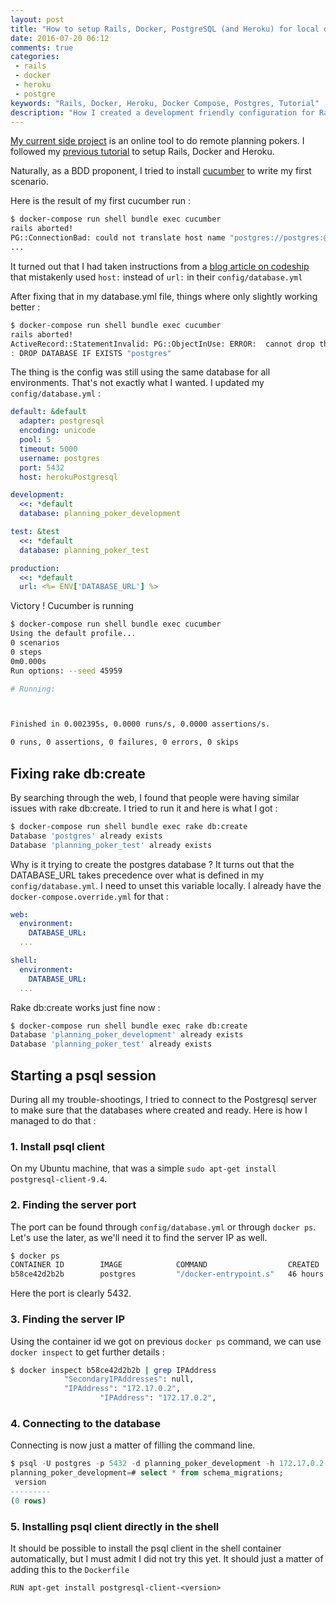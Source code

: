 ```yaml
---
layout: post
title: "How to setup Rails, Docker, PostgreSQL (and Heroku) for local development ?"
date: 2016-07-20 06:12
comments: true
categories:
 - rails
 - docker
 - heroku
 - postgre
keywords: "Rails, Docker, Heroku, Docker Compose, Postgres, Tutorial"
description: "How I created a development friendly configuration for Rails, Postgres, Heroku and Docker"
---
```

[My current side project](https://github.com/philou/planning_poker) is an online tool to do remote planning pokers. I followed my [previous tutorial](/how-to-boot-a-new-rails-project-with-docker-and-heroku/) to setup Rails, Docker and Heroku.

Naturally, as a BDD proponent, I tried to install [cucumber](https://cucumber.io) to write my first scenario.

Here is the result of my first cucumber run :

```bash
$ docker-compose run shell bundle exec cucumber
rails aborted!
PG::ConnectionBad: could not translate host name "postgres://postgres:@herokuPostgresql:5432/postgres" to address: Name or service not known
...
```

It turned out that I had taken instructions from a [blog article on codeship](https://blog.codeship.com/deploying-docker-rails-app/) that mistakenly used ```host:``` instead of ```url:``` in their ```config/database.yml```

After fixing that in my database.yml file, things where only slightly working better :

```bash
$ docker-compose run shell bundle exec cucumber
rails aborted!
ActiveRecord::StatementInvalid: PG::ObjectInUse: ERROR:  cannot drop the currently open database
: DROP DATABASE IF EXISTS "postgres"
```

The thing is the config was still using the same database for all environments. That's not exactly what I wanted. I updated my ```config/database.yml``` :

```yaml
default: &default
  adapter: postgresql
  encoding: unicode
  pool: 5
  timeout: 5000
  username: postgres
  port: 5432
  host: herokuPostgresql

development:
  <<: *default
  database: planning_poker_development

test: &test
  <<: *default
  database: planning_poker_test

production:
  <<: *default
  url: <%= ENV['DATABASE_URL'] %>
```

Victory ! Cucumber is running

```bash
$ docker-compose run shell bundle exec cucumber
Using the default profile...
0 scenarios
0 steps
0m0.000s
Run options: --seed 45959

# Running:



Finished in 0.002395s, 0.0000 runs/s, 0.0000 assertions/s.

0 runs, 0 assertions, 0 failures, 0 errors, 0 skips
```

## Fixing rake db:create

By searching through the web, I found that people were having similar issues with rake db:create. I tried to run it and here is what I got :

```bash
$ docker-compose run shell bundle exec rake db:create
Database 'postgres' already exists
Database 'planning_poker_test' already exists
```

Why is it trying to create the postgres database ? It turns out that the DATABASE_URL takes precedence over what is defined in my ```config/database.yml```. I need to unset this variable locally. I already have the ```docker-compose.override.yml``` for that :

```yaml
web:
  environment:
    DATABASE_URL:
  ...

shell:
  environment:
    DATABASE_URL:
  ...
```

Rake db:create works just fine now :

```bash
$ docker-compose run shell bundle exec rake db:create
Database 'planning_poker_development' already exists
Database 'planning_poker_test' already exists
```

## Starting a psql session

During all my trouble-shootings, I tried to connect to the Postgresql server to make sure that the databases where created and ready. Here is how I managed to do that :

### 1. Install psql client

On my Ubuntu machine, that was a simple ```sudo apt-get install postgresql-client-9.4```.

### 2. Finding the server port

The port can be found through ```config/database.yml``` or through ```docker ps```. Let's use the later, as we'll need it to find the server IP as well.

```bash
$ docker ps
CONTAINER ID        IMAGE            COMMAND                  CREATED             STATUS              PORTS           NAMES
b58ce42d2b2b        postgres         "/docker-entrypoint.s"   46 hours ago        Up 46 hours         5432/tcp        planningpoker_herokuPostgresql_1
```

Here the port is clearly 5432.

### 3. Finding the server IP

Using the container id we got on previous ```docker ps``` command, we can use ```docker inspect``` to get further details :

```bash
$ docker inspect b58ce42d2b2b | grep IPAddress
            "SecondaryIPAddresses": null,
            "IPAddress": "172.17.0.2",
                    "IPAddress": "172.17.0.2",
```

### 4. Connecting to the database

Connecting is now just a matter of filling the command line.

```sql
$ psql -U postgres -p 5432 -d planning_poker_development -h 172.17.0.2
planning_poker_development=# select * from schema_migrations;
 version
---------
(0 rows)
```

### 5. Installing psql client directly in the shell

It should be possible to install the psql client in the shell container automatically, but I must admit I did not try this yet. It should just a matter of adding this to the ```Dockerfile```

```
RUN apt-get install postgresql-client-<version>
```
